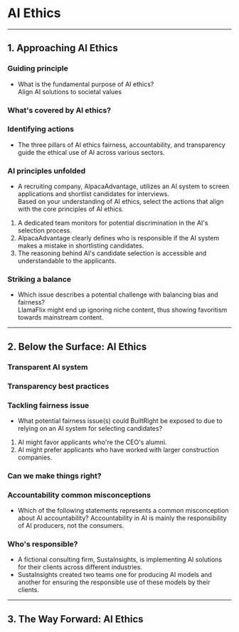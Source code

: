 # AI Ethics
---
## 1. Approaching AI Ethics
### Guiding principle
* What is the fundamental purpose of AI ethics?   
    Align AI solutions to societal values
### What's covered by AI ethics?
### Identifying actions
* The three pillars of AI ethics fairness, accountability, and transparency guide the ethical use of AI across various sectors.

### AI principles unfolded
* A recruiting company, AlpacaAdvantage, utilizes an AI system to screen applications and shortlist candidates for interviews.    
Based on your understanding of AI ethics, select the actions that align with the core principles of AI ethics.
1. A dedicated team monitors for potential discrimination in the AI's selection process.
2. AlpacaAdvantage clearly defines who is responsible if the AI system makes a mistake in shortlisting candidates.
3. The reasoning behind AI's candidate selection is accessible and understandable to the applicants.

### Striking a balance
* Which issue describes a potential challenge with balancing bias and fairness?     
LlamaFlix might end up ignoring niche content, thus showing favoritism towards mainstream content.


---
## 2. Below the Surface: AI Ethics

### Transparent AI system
### Transparency best practices
### Tackling fairness issue
* What potential fairness issue(s) could BuiltRight be exposed to due to relying on an AI system for selecting candidates?     
1. AI might favor applicants who're the CEO's alumni.
2. AI might prefer applicants who have worked with larger construction companies.    

### Can we make things right?
### Accountability common misconceptions
* Which of the following statements represents a common misconception about AI accountability?
Accountability in AI is mainly the responsibility of AI producers, not the consumers.

### Who's responsible?
* A fictional consulting firm, SustaInsights, is implementing AI solutions for their clients across different industries.
* SustaInsights created two teams one for producing AI models and another for ensuring the responsible use of these models by their clients.
---
## 3. The Way Forward: AI Ethics
